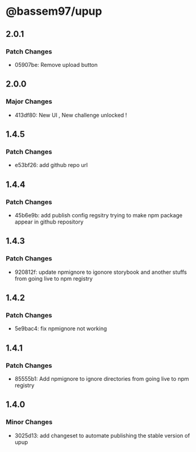 # @bassem97/upup

## 2.0.1

### Patch Changes

-   05907be: Remove upload button

## 2.0.0

### Major Changes

-   413df80: New UI , New challenge unlocked !

## 1.4.5

### Patch Changes

-   e53bf26: add github repo url

## 1.4.4

### Patch Changes

-   45b6e9b: add publish config regsitry trying to make npm package appear in github repository

## 1.4.3

### Patch Changes

-   920812f: update npmignore to igonore storybook and another stuffs from going live to npm registry

## 1.4.2

### Patch Changes

-   5e9bac4: fix npmignore not working

## 1.4.1

### Patch Changes

-   85555b1: Add npmignore to ignore directories from going live to npm registry

## 1.4.0

### Minor Changes

-   3025d13: add changeset to automate publishing the stable version of upup

